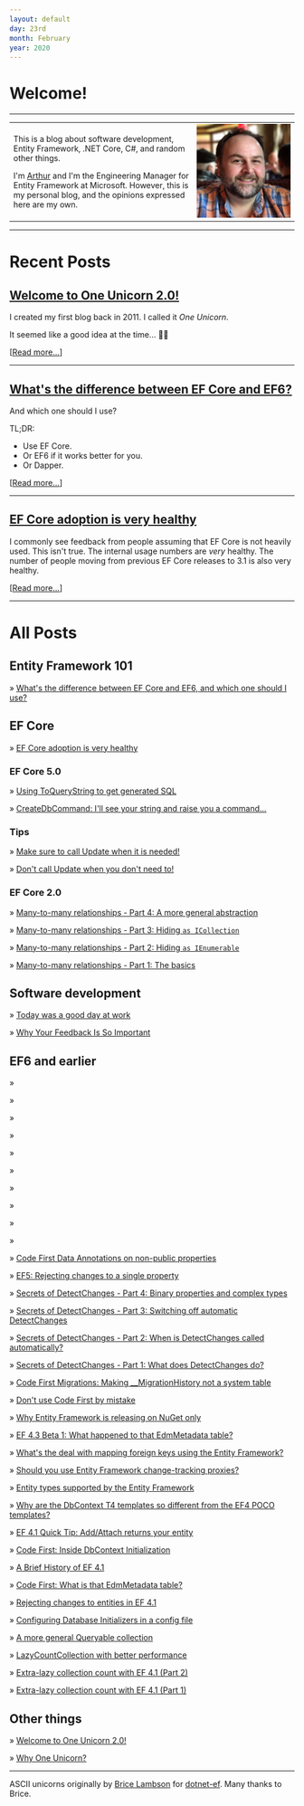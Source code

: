 ```yaml
---
layout: default
day: 23rd
month: February
year: 2020
---
```


<div class="index_titles">

# Welcome!

---

<div class="intro-table">
<table>
<tr>
<td>
<p>
This is a blog about software development, Entity Framework, .NET Core, C#, and random other things.
</p>

I'm [Arthur](about.md) and I'm the Engineering Manager for Entity Framework at Microsoft.
However, this is my personal blog, and the opinions expressed here are my own.

</td>
<td>
<a href="/about/"><img class="intro-me" src="/assets/mesquare.jpg" alt="Me"/>
</td>
</tr>
</table>
</div>

<span class="big-rule">
<hr/>
</span>

# Recent Posts

<div class="backing-purple">
<div class="post-preview-10">

## [Welcome to One Unicorn 2.0!](/2020/02/29/1unicorn2/)

<div class="post-preview-30">

I created my first blog back in 2011. I called it _One Unicorn_.

It seemed like a good idea at the time... :man_shrugging:

[[Read more...](/2020/02/29/1unicorn2/)]

</div>
</div>
</div>

---

<div class="backing-purple">
<div class="post-preview-10">

## [What's the difference between EF Core and EF6?](/2020/01/29/coreor6/)

<div class="post-preview-30">

And which one should I use?

TL;DR:

* Use EF Core.
* Or EF6 if it works better for you.
* Or Dapper.

[[Read more...](/2020/01/29/coreor6/)]

</div>
</div>
</div>

---

<div class="backing-purple">
<div class="post-preview-10">

## [EF Core adoption is very healthy](/2020/01/29/coreadoption/)

<div class="post-preview-30">

I commonly see feedback from people assuming that EF Core is not heavily used.
This isn't true.
The internal usage numbers are <em>very</em> healthy.
The number of people moving from previous EF Core releases to 3.1 is also very healthy.

[[Read more...](/2020/01/29/coreadoption/)]

</div>
</div>
</div>

<span class="big-rule">
<hr/>
</span>

# All Posts

## Entity Framework 101

<div class="post-preview-30">

» [What's the difference between EF Core and EF6, and which one should I use?](/2020/01/29/coreor6/)

</div>

## EF Core

<div class="post-preview-30">

» [EF Core adoption is very healthy](/2020/01/29/coreadoption/)

### EF Core 5.0

<div class="post-preview-10">

» [Using ToQueryString to get generated SQL](/2020/01/12/toquerystring/)

» [CreateDbCommand: I'll see your string and raise you a command...](/2020/01/15/createdbcommand/)

</div>

### Tips

<div class="post-preview-10">

» [Make sure to call Update when it is needed!](/2020/01/18/docallupdate/)

» [Don't call Update when you don't need to!](/2020/01/17/dontcallupdate/)

</div>

### EF Core 2.0

<div class="post-preview-10">

» [Many-to-many relationships - Part 4: A more general abstraction](/2017/09/25/many-to-many-relationships-in-ef-core-2-0-part-4-a-more-general-abstraction/)

» [Many-to-many relationships - Part 3: Hiding `as ICollection`](/2017/09/25/many-to-many-relationships-in-ef-core-2-0-part-3-hiding-as-icollection/)

» [Many-to-many relationships - Part 2: Hiding `as IEnumerable`](/2017/09/25/many-to-many-relationships-in-ef-core-2-0-part-2-hiding-as-ienumerable/)

» [Many-to-many relationships - Part 1: The basics](/2017/09/25/many-to-many-relationships-in-ef-core-2-0-part-1-the-basics/)

</div>

</div>

## Software development

<div class="post-preview-30">

» [Today was a good day at work](/2020/02/05/today-was-a-good-day-at-work/)

» [Why Your Feedback Is So Important](/2011/04/14/why-your-feedback-is-so-important/)

</div>

## EF6 and earlier

<div class="post-preview-30">

» []()

» []()

» []()

» []()

» []()

» []()

» []()

» []()

» []()

» []()

» [Code First Data Annotations on non-public properties](/2012/03/26/code-first-data-annotations-on-non-public-properties/)

» [EF5: Rejecting changes to a single property](/2012/03/24/ef5-rejecting-changes-to-a-single-property/)

» [Secrets of DetectChanges - Part 4: Binary properties and complex types](/2012/03/13/secrets-of-detectchanges-part-4-binary-properties-and-complex-types/)

» [Secrets of DetectChanges - Part 3: Switching off automatic DetectChanges](/2012/03/12/secrets-of-detectchanges-part-3-switching-off-automatic-detectchanges/)

» [Secrets of DetectChanges - Part 2: When is DetectChanges called automatically?](/2012/03/11/secrets-of-detectchanges-part-2-when-is-detectchanges-called-automatically/)

» [Secrets of DetectChanges - Part 1: What does DetectChanges do?](/2012/03/10/secrets-of-detectchanges-part-1-what-does-detectchanges-do/)

» [Code First Migrations: Making __MigrationHistory not a system table](/2012/02/27/code-first-migrations-making-__migrationhistory-not-a-system-table/)

» [Don't use Code First by mistake](/2012/02/26/dont-use-code-first-by-mistake/)

» [Why Entity Framework is releasing on NuGet only](/2012/02/11/why-entity-framework-is-releasing-on-nuget-only/)

» [EF 4.3 Beta 1: What happened to that EdmMetadata table?](/2012/01/13/ef-4-3-beta-1-what-happened-to-that-edmmetadata-table/)

» [What's the deal with mapping foreign keys using the Entity Framework?](/2011/12/11/whats-the-deal-with-mapping-foreign-keys-using-the-entity-framework/)

» [Should you use Entity Framework change-tracking proxies?](/2011/12/05/should-you-use-entity-framework-change-tracking-proxies/)

» [Entity types supported by the Entity Framework](/2011/12/05/entity-types-supported-by-the-entity-framework/)

» [Why are the DbContext T4 templates so different from the EF4 POCO templates?](/2011/11/24/why-are-the-dbcontext-t4-templates-so-different-from-the-ef4-poco-templates/)

» [EF 4.1 Quick Tip: Add/Attach returns your entity](/2011/04/19/ef-4-1-quick-tip-addattach-returns-your-entity/)

» [Code First: Inside DbContext Initialization](/2011/04/15/code-first-inside-dbcontext-initialization/)

» [A Brief History of EF 4.1](/2011/04/12/a-brief-history-of-ef-4-1/)

» [Code First: What is that EdmMetadata table?](/2011/04/08/code-first-what-is-that-edmmetadata-table/)

» [Rejecting changes to entities in EF 4.1](/2011/04/03/rejecting-changes-to-entities-in-ef-4-1/)

» [Configuring Database Initializers in a config file](/2011/03/31/configuring-database-initializers-in-a-config-file/)

» [A more general Queryable collection](/2011/03/30/a-more-general-queryable-collection/)

» [LazyCountCollection with better performance](/2011/03/29/lazycountcollection-with-better-performance/)

» [Extra-lazy collection count with EF 4.1 (Part 2)](/2011/03/28/extra-lazy-collection-count-with-ef-4-1-part-2/)

» [Extra-lazy collection count with EF 4.1 (Part 1)](/2011/03/28/extra-lazy-collection-count-with-ef-4-1-part-1/)

</div>

## Other things

<div class="post-preview-30">

» [Welcome to One Unicorn 2.0!](/2020/02/29/1unicorn2/)

» [Why One Unicorn?](/2011/03/20/why-one-unicorn/)

</div>

---

<div class="things-change">
ASCII unicorns originally by <a href="https://www.bricelam.net/">Brice Lambson</a> for <a href="https://www.nuget.org/packages/dotnet-ef/">dotnet-ef</a>.
Many thanks to Brice.
</div>
